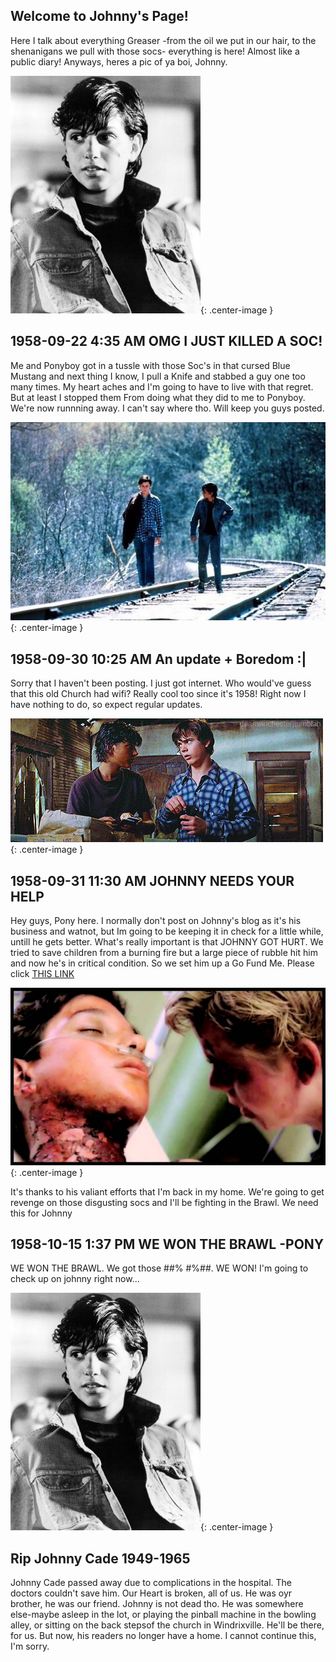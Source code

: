 ## Welcome to Johnny's Page!

Here I talk about everything Greaser -from the oil we put in our hair, to the shenanigans we pull with those socs- everything is here! Almost like a public diary! Anyways, heres a pic of ya boi, Johnny. 

![Johnny](/Johnny.jpg){: .center-image }

## 1958-09-22 4:35 AM OMG I JUST KILLED A SOC! 
Me and Ponyboy got in a tussle with those Soc's in that cursed Blue Mustang and next thing I know, I pull a Knife and stabbed a guy
one too many times. My heart aches and I'm going to have to live with that regret. But at least I stopped them From doing what they did 
to me to Ponyboy. We're now runnning away. I can't say where tho. Will keep you guys posted.

![Running Away](/RunAway.jfif){: .center-image }

## 1958-09-30 10:25 AM An update + Boredom :|
Sorry that I haven't been posting. I just got internet. Who would've guess that this old Church had wifi? Really cool too since it's 1958! Right now I have nothing to do, so expect regular updates.

![Boring](/SpriteCranberry.gif){: .center-image }

## 1958-09-31 11:30 AM JOHNNY NEEDS YOUR HELP
Hey guys, Pony here. I normally don't post on Johnny's blog as it's his business and watnot, but Im going to be keeping it in check for a little while, untill he gets better. What's really important is that JOHNNY GOT HURT. We tried to save children from a burning fire but a large piece of rubble hit him and now he's in critical condition. So we set him up a Go Fund Me. Please click [THIS LINK](https://www.youtube.com/watch?v=dQw4w9WgXcQ)

![He DeD](/proxy.jfif){: .center-image }

It's thanks to his valiant efforts that I'm back in my home. We're going to get revenge on those disgusting socs and I'll be fighting 
in the Brawl. We need this for Johnny

## 1958-10-15 1:37 PM WE WON THE BRAWL -PONY
WE WON THE BRAWL. We got those #$%#%$#% #$% #$%#$%$#. WE WON! I'm going to check up on johnny right now...

![Johnny](/Johnny.jpg){: .center-image }

## Rip Johnny Cade 1949-1965

Johnny Cade passed away due to complications in the hospital. The doctors couldn't save him. Our Heart is broken, all of us. He was oyr brother, he was our friend. Johnny is not dead tho. He was somewhere else-maybe asleep in the lot, or playing the pinball machine in the bowling alley, or sitting on the back stepsof the church in Windrixville. He'll be there, for us. But now, his readers no longer have a home. I cannot continue this, I'm sorry. 
